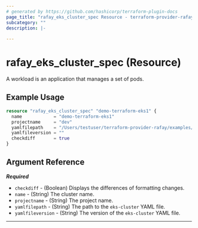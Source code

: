 ```yaml
---
# generated by https://github.com/hashicorp/terraform-plugin-docs
page_title: "rafay_eks_cluster_spec Resource - terraform-provider-rafay"
subcategory: ""
description: |-
  
---
```


# rafay_eks_cluster_spec (Resource)

A workload is an application that manages a set of pods.

## Example Usage

```terraform
resource "rafay_eks_cluster_spec" "demo-terraform-eks1" {
  name            = "demo-terraform-eks1"
  projectname     = "dev"
  yamlfilepath    = "/Users/testuser/terraform-provider-rafay/examples/resources/rafay_eks_cluster_spec/eks-cluster.yaml"
  yamlfileversion = ""
  checkdiff       = true
}
```

<!-- schema generated by tfplugindocs -->
## Argument Reference

***Required***

- `checkdiff` - (Boolean) Displays the differences of formatting changes. 
- `name` - (String) The cluster name. 
- `projectname` - (String) The project name. 
- `yamlfilepath` - (String) The path to the `eks-cluster` YAML file. 
- `yamlfileversion` - (String) The version of the `eks-cluster` YAML file. 


---
